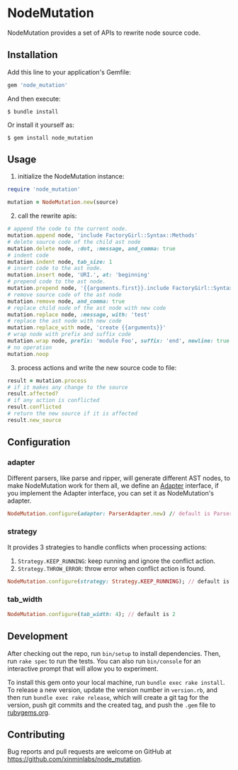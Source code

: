 # NodeMutation

NodeMutation provides a set of APIs to rewrite node source code.

## Installation

Add this line to your application's Gemfile:

```ruby
gem 'node_mutation'
```

And then execute:

    $ bundle install

Or install it yourself as:

    $ gem install node_mutation

## Usage

1. initialize the NodeMutation instance:

```ruby
require 'node_mutation'

mutation = NodeMutation.new(source)
```

2. call the rewrite apis:

```ruby
# append the code to the current node.
mutation.append node, 'include FactoryGirl::Syntax::Methods'
# delete source code of the child ast node
mutation.delete node, :dot, :message, and_comma: true
# indent code
mutation.indent node, tab_size: 1
# insert code to the ast node.
mutation.insert node, 'URI.', at: 'beginning'
# prepend code to the ast node.
mutation.prepend node, '{{arguments.first}}.include FactoryGirl::Syntax::Methods'
# remove source code of the ast node
mutation.remove node, and_comma: true
# replace child node of the ast node with new code
mutation.replace node, :message, with: 'test'
# replace the ast node with new code
mutation.replace_with node, 'create {{arguments}}'
# wrap node with prefix and suffix code
mutation.wrap node, prefix: 'module Foo', suffix: 'end', newline: true
# no operation
mutation.noop
```

3. process actions and write the new source code to file:

```ruby
result = mutation.process
# if it makes any change to the source
result.affected?
# if any action is conflicted
result.conflicted
# return the new source if it is affected
result.new_source
```

## Configuration

### adapter

Different parsers, like parse and ripper, will generate different AST nodes, to make NodeMutation work for them all,
we define an [Adapter](https://github.com/xinminlabs/node-mutation-ruby/blob/main/lib/node_mutation/adapter.rb) interface,
if you implement the Adapter interface, you can set it as NodeMutation's adapter.

```ruby
NodeMutation.configure(adapter: ParserAdapter.new) // default is ParserAdapter
```

### strategy

It provides 3 strategies to handle conflicts when processing actions:

1. `Strategy.KEEP_RUNNING`: keep running and ignore the conflict action.
2. `Strategy.THROW_ERROR`: throw error when conflict action is found.

```ruby
NodeMutation.configure(strategy: Strategy.KEEP_RUNNING); // default is Strategy.THROW_ERROR
```

### tab_width

```ruby
NodeMutation.configure(tab_width: 4); // default is 2
```

## Development

After checking out the repo, run `bin/setup` to install dependencies. Then, run `rake spec` to run the tests. You can also run `bin/console` for an interactive prompt that will allow you to experiment.

To install this gem onto your local machine, run `bundle exec rake install`. To release a new version, update the version number in `version.rb`, and then run `bundle exec rake release`, which will create a git tag for the version, push git commits and the created tag, and push the `.gem` file to [rubygems.org](https://rubygems.org).

## Contributing

Bug reports and pull requests are welcome on GitHub at https://github.com/xinminlabs/node_mutation.
